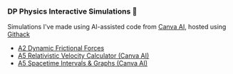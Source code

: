 ### DP Physics Interactive Simulations 🚀
Simulations I've made using AI-assisted code from [Canva AI](https://www.canva.com/ai), hosted using [Githack](https://raw.githack.com/)
- [A2 Dynamic Frictional Forces](https://raw.githack.com/mvpoirier/Javascript/master/CanvaAI/dynamicFriction.html)
- [A5 Relativistic Velocity Calculator (Canva AI)](https://raw.githack.com/mvpoirier/Javascript/master/CanvaAI/relativisticVelocity.html)
- [A5 Spacetime Intervals & Graphs (Canva AI)](https://raw.githack.com/mvpoirier/Javascript/master/CanvaAI/spacetimeGraph.html)
